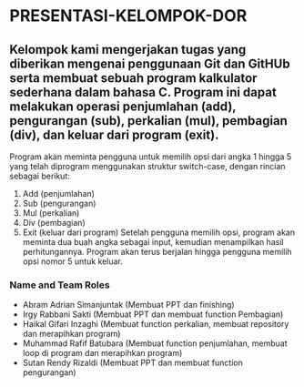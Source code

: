 # PRESENTASI-KELOMPOK-DOR

## Kelompok kami mengerjakan tugas yang diberikan mengenai penggunaan Git dan GitHUb serta membuat sebuah program kalkulator sederhana dalam bahasa C. Program ini dapat melakukan operasi penjumlahan (add), pengurangan (sub), perkalian (mul), pembagian (div), dan keluar dari program (exit).

Program akan meminta pengguna untuk memilih opsi dari angka 1 hingga 5 yang telah diprogram menggunakan struktur switch-case, dengan rincian sebagai berikut:

1. Add (penjumlahan)
2. Sub (pengurangan)
3. Mul (perkalian)
4. Div (pembagian)
5. Exit (keluar dari program)
Setelah pengguna memilih opsi, program akan meminta dua buah angka sebagai input, kemudian menampilkan hasil perhitungannya. Program akan terus berjalan hingga pengguna memilih opsi nomor 5 untuk keluar.

### Name and Team Roles
- Abram Adrian Simanjuntak (Membuat PPT dan finishing)
- Irgy Rabbani Sakti (Membuat PPT dan membuat function Pembagian)
- Haikal Gifari Inzaghi (Membuat function perkalian, membuat repository dan merapihkan program)
- Muhammad Rafif Batubara (Membuat function penjumlahan, membuat loop di program dan merapihkan program)
- Sutan Rendy Rizaldi (Membuat PPT dan membuat function pengurangan)
